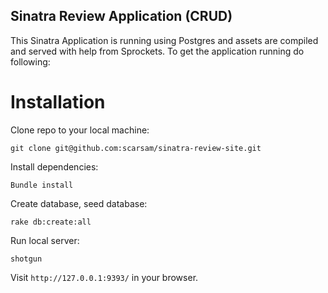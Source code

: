 ## Sinatra Review Application (CRUD)

This Sinatra Application is running using Postgres and assets are compiled and served with help from Sprockets. To get the application running do following:

# Installation
Clone repo to your local machine:
```
git clone git@github.com:scarsam/sinatra-review-site.git
```

Install dependencies:
```
Bundle install
```

Create database, seed database:
```
rake db:create:all
```

Run local server:
```
shotgun
```
Visit `http://127.0.0.1:9393/` in your browser.

